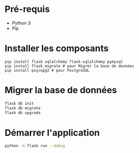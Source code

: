 # Pré-requis #
* Python 3
* Pip

# Installer les composants #
```
pip install flask sqlalchemy flask-sqlalchemy pymysql
pip install flask_migrate # pour Migrer la base de données
pip install psycopg2 # pour PostgreSQL
```

# Migrer la base de données #

```bash
flask db init
flask db migrate
flask db upgrade
```


# Démarrer l'application #

```bash
python -m flask run --debug
```
